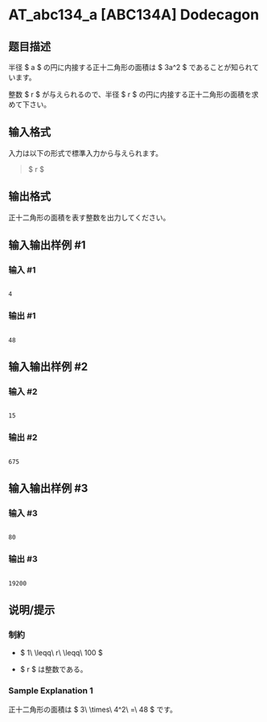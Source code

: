 # AT_abc134_a [ABC134A] Dodecagon

## 题目描述

[problemUrl]: https://atcoder.jp/contests/abc134/tasks/abc134_a

半径 $ a $ の円に内接する正十二角形の面積は $ 3a^2 $ であることが知られています。

整数 $ r $ が与えられるので、半径 $ r $ の円に内接する正十二角形の面積を求めて下さい。

## 输入格式

入力は以下の形式で標準入力から与えられます。

> $ r $

## 输出格式

正十二角形の面積を表す整数を出力してください。

## 输入输出样例 #1

### 输入 #1

```
4
```

### 输出 #1

```
48
```

## 输入输出样例 #2

### 输入 #2

```
15
```

### 输出 #2

```
675
```

## 输入输出样例 #3

### 输入 #3

```
80
```

### 输出 #3

```
19200
```

## 说明/提示

### 制約

- $ 1\ \leqq\ r\ \leqq\ 100 $
- $ r $ は整数である。

### Sample Explanation 1

正十二角形の面積は $ 3\ \times\ 4^2\ =\ 48 $ です。
